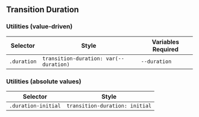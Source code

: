 ## Transition Duration

### Utilities (value-driven)

| Selector    | Style                                  | Variables Required |
| ----------- | -------------------------------------- | ------------------ |
| `.duration` | `transition-duration: var(--duration)` | `--duration`       |

### Utilities (absolute values)

| Selector            | Style                          |
| ------------------- | ------------------------------ |
| `.duration-initial` | `transition-duration: initial` |

